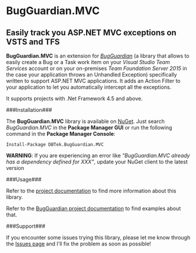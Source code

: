 # BugGuardian.MVC
[//]: #(![](https://dbtek.visualstudio.com/_apis/public/build/definitions/31dcc845-6a11-47d7-90a5-1c340cebf0f1/33/badge))

Easily track you ASP.NET MVC exceptions on VSTS and TFS
-------------------------------------------------------
**BugGuardian.MVC** is an extension for [*BugGuardian*](https://github.com/n3wt0n/BugGuardian) (a library that allows to easily create a Bug or a Task work item on your *Visual Studio Team Services* account or on your on-premises *Team Foundation Server 2015* in the case your application throws an Unhandled Exception) specifically written to support ASP.NET MVC applications. It adds an Action Filter to your application to let you automatically intercept all the exceptions.

It supports projects with .Net Framework 4.5 and above.


###Installation###

The **BugGuardian.MVC** library is available on [NuGet](https://www.nuget.org/packages/DBTek.BugGuardian.MVC).
Just search *BugGuardian.MVC* in the **Package Manager GUI** or run the following command in the **Package Manager Console**:
```
Install-Package DBTek.BugGuardian.MVC
```

**WARNING**: If you are experiencing an error like *"BugGuardian.MVC already has a dependency defined for XXX"*, update your NuGet client to the latest version


###Usage###

Refer to the [project documentation](https://github.com/n3wt0n/BugGuardian.MVC/wiki/Home) to find more information about this library.

Refer to the [BugGuardian project documentation](https://github.com/n3wt0n/BugGuardian/wiki/Home) to find examples about that.


###Support###

If you encounter some issues trying this library, please let me know through the [Issues page](https://github.com/n3wt0n/BugGuardian.MVC/issues) and I'll fix the problem as soon as possible!

